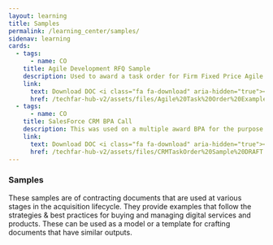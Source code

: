 ```yaml
---
layout: learning
title: Samples
permalink: /learning_center/samples/
sidenav: learning
cards:
  - tags:
      - name: CO
    title: Agile Development RFQ Sample
    description: Used to award a task order for Firm Fixed Price Agile Software Development support services. Includes a phased source selection process.
    link:
      text: Download DOC <i class="fa fa-download" aria-hidden="true"></i>
      href: /techfar-hub-v2/assets/files/Agile%20Task%20Order%20Example.docx
  - tags:
      - name: CO
    title: SalesForce CRM BPA Call
    description: This was used on a multiple award BPA for the purpose of awarding a task order for agile development on a SalesForce CRM project.
    link:
      text: Download DOC <i class="fa fa-download" aria-hidden="true"></i>
      href: /techfar-hub-v2/assets/files/CRMTaskOrder%20Sample%20DRAFT.docx
---
```

### Samples

These samples are of contracting documents that are used at various stages in the acquisition lifecycle. They provide examples that follow the strategies & best practices for buying and managing digital services and products. These can be used as a model or a template for crafting documents that have similar outputs.
